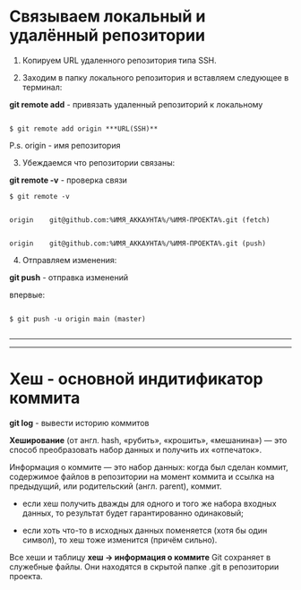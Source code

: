 # Связываем локальный и удалённый репозитории

1. Копируем URL удаленного репозитория типа SSH.


2. Заходим в папку локального репозитория и вставляем следующее в терминал:

**git remote add** - привязать удаленный репозиторий к локальному


```

$ git remote add origin ***URL(SSH)**

```


P.s. origin - имя репозитория


3. Убеждаемся что репозитории связаны:

**git remote -v** - проверка связи


```
$ git remote -v


origin    git@github.com:%ИМЯ_АККАУНТА%/%ИМЯ-ПРОЕКТА%.git (fetch)


origin    git@github.com:%ИМЯ_АККАУНТА%/%ИМЯ-ПРОЕКТА%.git (push)

```


4. Отправляем изменения:

**git push** - отправка изменений


впервые: 

```

$ git push -u origin main (master)


```

---
---


# Хеш - основной индитификатор коммита


**git log** - вывести историю коммитов


**Хеширование** (от англ. hash, «рубить», «крошить», «мешанина») — это способ преобразовать набор данных и получить их «отпечаток».


Информация о коммите — это набор данных: когда был сделан коммит, содержимое файлов в репозитории на момент коммита и ссылка на предыдущий, или родительский (англ. parent), коммит.


   - если хеш получить дважды для одного и того же набора входных данных, то результат будет гарантированно одинаковый;
    
    
   - если хоть что-то в исходных данных поменяется (хотя бы один символ), то хеш тоже изменится (причём сильно).


Все хеши и таблицу **хеш → информация о коммите** Git сохраняет в служебные файлы. Они находятся в скрытой папке .git в репозитории проекта.

